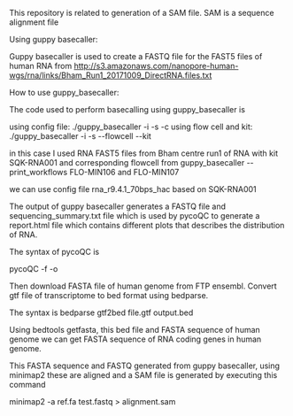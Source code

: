 This repository is related to generation of a SAM file.
SAM is a sequence alignment file

Using guppy basecaller:

Guppy basecaller is used to create a FASTQ file for the FAST5 files of human RNA from http://s3.amazonaws.com/nanopore-human-wgs/rna/links/Bham_Run1_20171009_DirectRNA.files.txt

How to use guppy_basecaller:

The code used to perform basecalling using guppy_basecaller is

using config file: ./guppy_basecaller -i -s -c using flow cell and kit: ./guppy_basecaller -i -s --flowcell --kit

in this case I used RNA FAST5 files from Bham centre run1 of RNA with kit SQK-RNA001 and corresponding flowcell from guppy_basecaller --print_workflows FLO-MIN106 and FLO-MIN107

we can use config file rna_r9.4.1_70bps_hac based on SQK-RNA001

The output of guppy basecaller generates a FASTQ file and sequencing_summary.txt file which is used by pycoQC to generate a report.html file which contains different plots that describes the distribution of RNA.

The syntax of pycoQC is

pycoQC -f -o

Then download FASTA file of human genome from FTP ensembl. Convert gtf file of transcriptome to bed format using bedparse.

The syntax is bedparse gtf2bed file.gtf output.bed

Using bedtools getfasta, this bed file and FASTA sequence of human genome we can get FASTA sequence of RNA coding genes in human genome.

This FASTA sequence and FASTQ generated from guppy basecaller, using minimap2 these are aligned and a SAM file is generated by executing this command

minimap2 -a ref.fa test.fastq > alignment.sam
